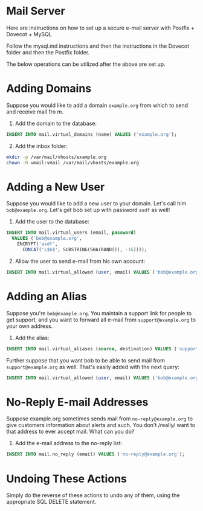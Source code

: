 Mail Server
============

Here are instructions on how to set up a secure e-mail server with Postfix + Dovecot + MySQL

Follow the mysql.md instructions and then the instructions in the Dovecot folder and then the Postfix folder.

The below operations can be utilized after the above are set up.

Adding Domains
==============

Suppose you would like to add a domain `example.org` from which to send and receive mail fro
m.

1. Add the domain to the database: 

```sql
INSERT INTO mail.virtual_domains (name) VALUES ('example.org');
```

2. Add the inbox folder:

```sh
mkdir -p /var/mail/vhosts/example.org
chown -R vmail:vmail /var/mail/vhosts/example.org
```

Adding a New User
=================
Suppose you would like to add a new user to your domain. Let's call him `bob@example.org`. Let's get bob set up with password `asdf` as well!

1. Add the user to the database:

```sql
INSERT INTO mail.virtual_users (email, password)
  VALUES ('bob@example.org', 
    ENCRYPT('asdf',
      CONCAT('\$6$', SUBSTRING(SHA(RAND()), -16))));
```

2. Allow the user to send e-mail from his own account:

```sql
INSERT INTO mail.virtual_allowed (user, email) VALUES ('bob@example.org', 'bob@example.org');
```

Adding an Alias
===============
Suppose you're `bob@example.org`. You maintain a support link for people to get support, and you want to forward all e-mail from `support@example.org` to your own address.

1. Add the alias:

```sql
INSERT INTO mail.virtual_aliases (source, destination) VALUES ('support@example.org', 'bob@example.org');
```

Further suppose that you want bob to be able to send mail from `support@example.org` as well. That's easily added with the next query:

```sql
INSERT INTO mail.virtual_allowed (user, email) VALUES ('bob@example.org', 'support@example.org');
```

No-Reply E-mail Addresses
=========================
Suppose example.org sometimes sends mail from `no-reply@example.org` to give customers information about alerts and such. You don't /really/ want to that address to ever accept mail. What can you do?

1. Add the e-mail address to the no-reply list:

```sql
INSERT INTO mail.no_reply (email) VALUES ('no-reply@example.org');
```

Undoing These Actions
=====================

Simply do the reverse of these actions to undo any of them, using the appropriate SQL DELETE statement.
